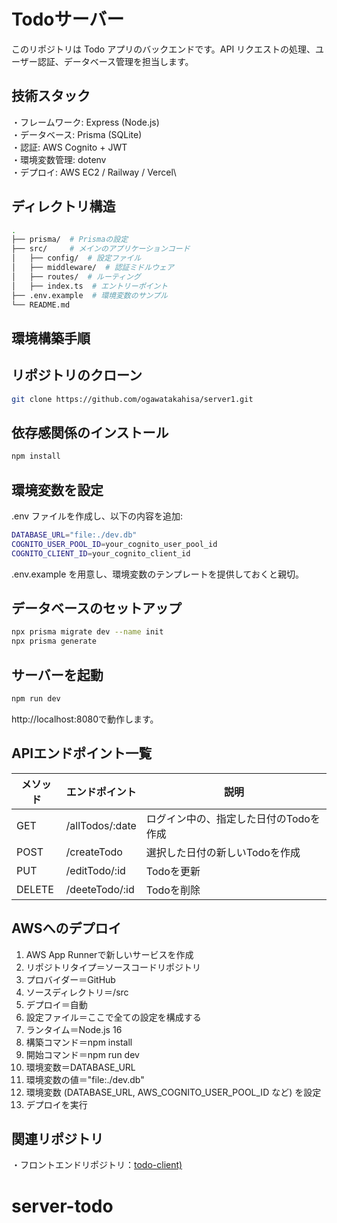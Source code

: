 # Todoサーバー

このリポジトリは Todo アプリのバックエンドです。API リクエストの処理、ユーザー認証、データベース管理を担当します。


## 技術スタック

・フレームワーク: Express (Node.js)\
・データベース: Prisma (SQLite)\
・認証: AWS Cognito + JWT\
・環境変数管理: dotenv\
・デプロイ: AWS EC2 / Railway / Vercel\


## ディレクトリ構造

```bash
.
├── prisma/  # Prismaの設定
├── src/     # メインのアプリケーションコード
│   ├── config/  # 設定ファイル
│   ├── middleware/  # 認証ミドルウェア
│   ├── routes/  # ルーティング
│   ├── index.ts  # エントリーポイント
├── .env.example  # 環境変数のサンプル
└── README.md
```


## 環境構築手順

## リポジトリのクローン
```bash
git clone https://github.com/ogawatakahisa/server1.git
```


## 依存感関係のインストール

```bash
npm install
```

## 環境変数を設定
.env ファイルを作成し、以下の内容を追加:

```bash
DATABASE_URL="file:./dev.db"
COGNITO_USER_POOL_ID=your_cognito_user_pool_id
COGNITO_CLIENT_ID=your_cognito_client_id
```
.env.example を用意し、環境変数のテンプレートを提供しておくと親切。



## データベースのセットアップ


```bash
npx prisma migrate dev --name init
npx prisma generate
```


## サーバーを起動

```bash
npm run dev
```
http://localhost:8080で動作します。


## APIエンドポイント一覧
| メソッド |エンドポイント | 説明 |
| --- | --- | --- |
| GET | /allTodos/:date | ログイン中の、指定した日付のTodoを作成 |
| POST | /createTodo | 選択した日付の新しいTodoを作成 |
| PUT | /editTodo/:id | Todoを更新 |
| DELETE | /deeteTodo/:id | Todoを削除 |


## AWSへのデプロイ
1. AWS App Runnerで新しいサービスを作成
2. リポジトリタイプ＝ソースコードリポジトリ
3. プロバイダー＝GitHub
4. ソースディレクトリ＝/src
5. デプロイ＝自動
6. 設定ファイル＝ここで全ての設定を構成する
7. ランタイム＝Node.js 16
8. 構築コマンド＝npm install
9. 開始コマンド＝npm run dev
10. 環境変数＝DATABASE_URL
11. 環境変数の値＝"file:./dev.db"
12. 環境変数 (DATABASE_URL, AWS_COGNITO_USER_POOL_ID など) を設定
13. デプロイを実行



## 関連リポジトリ

・フロントエンドリポジトリ：[todo-client)](https://github.com/ogawatakahisa/todo-client.git)
# server-todo
